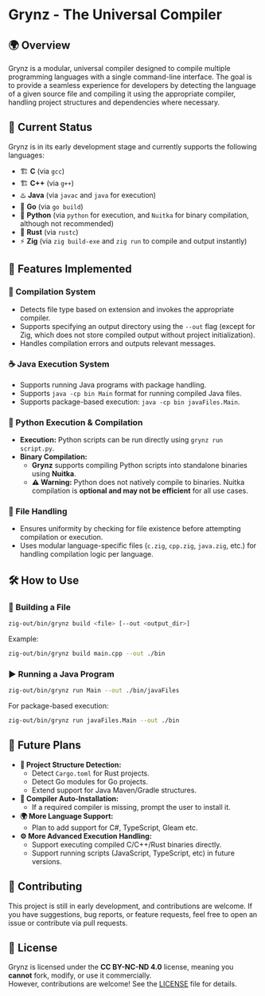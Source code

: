# Grynz - The Universal Compiler

## 🌍 Overview
Grynz is a modular, universal compiler designed to compile multiple programming languages with a single command-line interface. The goal is to provide a seamless experience for developers by detecting the language of a given source file and compiling it using the appropriate compiler, handling project structures and dependencies where necessary.

## 📌 Current Status
Grynz is in its early development stage and currently supports the following languages:
- 🏗️ **C** (via `gcc`)
- 🏗️ **C++** (via `g++`)
- ♨️ **Java** (via `javac` and `java` for execution)
- 🐹 **Go** (via `go build`)
- 🐍 **Python** (via `python` for execution, and `Nuitka` for binary compilation, although not recommended)
- 🦀 **Rust** (via `rustc`)
- ⚡ **Zig** (via `zig build-exe` and `zig run` to compile and output instantly)

## 🔧 Features Implemented
### 🔨 Compilation System
- Detects file type based on extension and invokes the appropriate compiler.
- Supports specifying an output directory using the `--out` flag (except for Zig, which does not store compiled output without project initialization).
- Handles compilation errors and outputs relevant messages.

### ☕ Java Execution System
- Supports running Java programs with package handling.
- Supports `java -cp bin Main` format for running compiled Java files.
- Supports package-based execution: `java -cp bin javaFiles.Main`.

### 🐍 Python Execution & Compilation  
- **Execution:** Python scripts can be run directly using `grynz run script.py`.  
- **Binary Compilation:**  
  - **Grynz** supports compiling Python scripts into standalone binaries using **Nuitka**.  
  - **⚠️ Warning:** Python does not natively compile to binaries. Nuitka compilation is **optional and may not be efficient** for all use cases.

### 📂 File Handling
- Ensures uniformity by checking for file existence before attempting compilation or execution.
- Uses modular language-specific files (`c.zig`, `cpp.zig`, `java.zig`, etc.) for handling compilation logic per language.

## 🛠️ How to Use
### 🔨 Building a File
```sh
zig-out/bin/grynz build <file> [--out <output_dir>]
```
Example:
```sh
zig-out/bin/grynz build main.cpp --out ./bin
```

### ▶️ Running a Java Program
```sh
zig-out/bin/grynz run Main --out ./bin/javaFiles
```
For package-based execution:
```sh
zig-out/bin/grynz run javaFiles.Main --out ./bin
```

## 🔮 Future Plans
- **📂 Project Structure Detection:**
  - Detect `Cargo.toml` for Rust projects.
  - Detect Go modules for Go projects.
  - Extend support for Java Maven/Gradle structures.
- **🔧 Compiler Auto-Installation:**
  - If a required compiler is missing, prompt the user to install it.
- **🌍 More Language Support:**
  - Plan to add support for C#, TypeScript, Gleam etc.
- **⚙️ More Advanced Execution Handling:**
  - Support executing compiled C/C++/Rust binaries directly.
  - Support running scripts (JavaScript, TypeScript, etc) in future versions.

## 🤝 Contributing
This project is still in early development, and contributions are welcome. If you have suggestions, bug reports, or feature requests, feel free to open an issue or contribute via pull requests.

## 📜 License
Grynz is licensed under the **CC BY-NC-ND 4.0** license, meaning you **cannot** fork, modify, or use it commercially.  
However, contributions are welcome! See the [LICENSE](LICENSE) file for details.